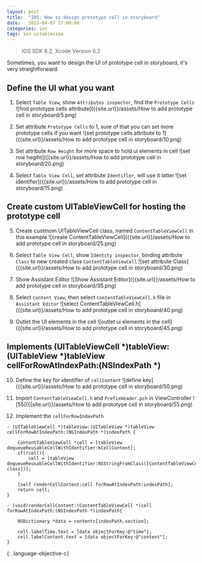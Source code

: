 ```yaml
---
layout: post
title:  "IOS: How to design prototype cell in storyboard"
date:   2015-04-07 17:00:00
categories: ios
tags: ios uitableview
---
```


>IOS SDK 8.2, Xcode Version 6.2

Sometimes, you want to design the UI of prototype cell in storyboard, it's very straightforward.

Define the UI what you want
-------

1. Select `Table View`, show `Attributes inspector`, find the `Prototype Cells`
![find prototype cells attribute]({{site.url}}/assets/How to add prototype cell in storyboard/5.png)

2. Set attribute `Prototype Cells` to 1, sure of that you can set more prototype cells if you want
![set prototype cells attribute to 1]({{site.url}}/assets/How to add prototype cell in storyboard/10.png)

3. Set attribute `Row Height` for more space to hold ui elements in cell
![set row hegiht]({{site.url}}/assets/How to add prototype cell in storyboard/20.png)

4. Select `Table View Cell`, set attribute `Identifler`, will use it latter
![set identifler]({{site.url}}/assets/How to add prototype cell in storyboard/15.png)

Create custom UITableViewCell for hosting the prototype cell
------

5. Create custmom UITableViewCell class, named `ContentTableViewCell` in this example
![create ContentTableViewCell]({{site.url}}/assets/How to add prototype cell in storyboard/25.png)

6. Select `Table View Cell`, show `Identity inspector`, binding attribute `Class` to new created class `ContentTableViewCell`
![set attribute Class]({{site.url}}/assets/How to add prototype cell in storyboard/30.png)

7. Show Assistant Editor
![Show Assistant Editor]({{site.url}}/assets/How to add prototype cell in storyboard/35.png)

8. Select `Content View`, then select `ContentTableViewCell.h` file in `Assistant Editor`
![select ContentTableViewCell.h]({{site.url}}/assets/How to add prototype cell in storyboard/40.png)

9. Outlet the UI elements in the cell
![outlet ui elements in the cell]({{site.url}}/assets/How to add prototype cell in storyboard/45.png)

Implements (UITableViewCell *)tableView:(UITableView *)tableView cellForRowAtIndexPath:(NSIndexPath *)
------

10. Define the key for identifler of `cellContent`
![define key]({{site.url}}/assets/How to add prototype cell in storyboard/50.png)

11. Import `ContentTableViewCell.h` and `PrefixHeader.pch` in ViewController
![55]({{site.url}}/assets/How to add prototype cell in storyboard/55.png)

12. Implement the `cellForRowIndexPath`

~~~
- (UITableViewCell *)tableView:(UITableView *)tableView cellForRowAtIndexPath:(NSIndexPath *)indexPath {
    
    ContentTableViewCell *cell = [tableView dequeueReusableCellWithIdentifier:kCellContent];
    if(!cell){
        cell = [tableView dequeueReusableCellWithIdentifier:NSStringFromClass([ContentTableViewCell class])];
    }
    
    [self renderCellContent:cell forRowAtIndexPath:indexPath];
    return cell;
}

- (void)renderCellContent:(ContentTableViewCell *)cell forRowAtIndexPath:(NSIndexPath *)indexPath{
    
    NSDictionary *data = contents[indexPath.section];
    
    cell.labelTime.text = [data objectForKey:@"time"];
    cell.labelContent.text = [data objectForKey:@"content"];
}
~~~
{: .language-objective-c}

